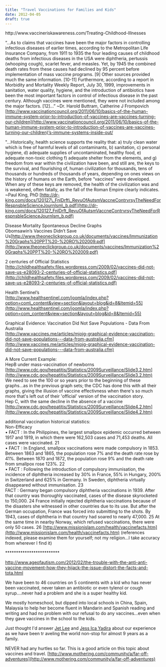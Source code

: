 ```yaml
---
title: "Travel Vaccinations for Families and Kids"
date: 2012-04-05
draft: true
---
```


<!--more--> http://www.vaccineriskawareness.com/Treating-Childhood-Illnesses  
  
  
  
“...As to claims that vaccines have been the major factors in controlling infectious diseases of earlier times, according to the Metropolitan Life Insurance Company, from 1911 to 1935 the four leading causes of childhood deaths from infectious diseases in the USA were diphtheria, pertussis (whooping cough), scarlet fever, and measles. Yet, by 1945 the combined death rates from these causes had declined by 95 percent before implementation of mass vaccine programs. \[9\] Other sources provided much the same information. \[10-11\] Furthermore, according to a report in Morbidity and Mortality Weekly Report, July 30, 1999, improvements in sanitation, water quality, hygiene, and the introduction of antibiotics have been the most important factors in control of infectious disease in the past century. Although vaccines were mentioned, they were not included among the major factors. \[12\]...” ~Dr. Harold Buttram, Catherine J Frompovich [http://www.vaccinationcouncil.org/2011/06/10/basics-of-the-human-immune-system-prior-to-introduction-of-vaccines-are-vaccines-turning-our-children](http://www.vaccinationcouncil.org/2011/06/10/basics-of-the-human-immune-system-prior-to-introduction-of-vaccines-are-vaccines-turning-our-children)’s-immune-systems-inside-out/  
  
"...Historically, health science supports the reality that: a) truly clean water which is free of harmful levels of all contaminants, b) sanitation, c) personal hygiene, d) adequate supplies of uncontaminated, healthy food, e) adequate non-toxic clothing f) adequate shelter from the elements, and g) freedom from war within the civilization have been, and still are, the keys to the survival, and flourishing of, human civilization for thousands, tens of thousands or hundreds of thousands of years, depending on ones views on the history of humans on the Earth, before “vaccines” were developed. When any of these keys are removed, the health of the civilization was and is weakened, often fatally, as the fall of the Roman Empire clearly indicates. ~Paul King, PhD [http://dr-king.com/docs/120127\_FnlDrft\_RevuOfAutsmVaccneContrvrsyTheNeedForRespnsbleScienceJournlsm\_b.pdf](http://dr-king.com/docs/120127_FnlDrft_RevuOfAutsmVaccneContrvrsyTheNeedForRespnsbleScienceJournlsm_b.pdf)  
  
Disease Mortality Spontaneous Decline Graphs  
Obomsawin’s Vaccines Didn’t Save Us[http://www.theoneclickgroup.co.uk/documents/vaccines/Immunization%20Graphs%20PPT%20-%20RO%202009.pdf](http://www.theoneclickgroup.co.uk/documents/vaccines/Immunization%20Graphs%20PPT%20-%20RO%202009.pdf)  
  
2 centuries of Official Statistics  
[http://childhealthsafety.files.wordpress.com/2009/02/vaccines-did-not-save-us-e28093-2-centuries-of-official-statistics.pdf](http://childhealthsafety.files.wordpress.com/2009/02/vaccines-did-not-save-us-e28093-2-centuries-of-official-statistics.pdf)  
  
Health Sentinel’s  
[http://www.healthsentinel.com/joomla/index.php?option=com\_content&view=section&layout=blog&id=8&Itemid=55](http://www.healthsentinel.com/joomla/index.php?option=com_content&view=section&layout=blog&id=8&Itemid=55)  
  
Graphical Evidence: Vaccination Did Not Save Populations - Data From Australia  
[http://www.vaccines.me/articles/mjojg-graphical-evidence-vaccination-did-not-save-populations---data-from-australia.cfm](http://www.vaccines.me/articles/mjojg-graphical-evidence-vaccination-did-not-save-populations---data-from-australia.cfm)  
  
A More Current Example:  
HepB under mass-vaccination of newborns  
[http://www.cdc.gov/hepatitis/Statistics/2009Surveillance/Slide3.2.htm](http://www.cdc.gov/hepatitis/Statistics/2009Surveillance/Slide3.2.htm)  
We need to see the 100 or so years prior to the beginning of these graphs...as in the previous graph sets; the CDC has done this with all their graphs, giving the illusion of vaccine effectivness when there's so much more that's left out of their 'official' version of the vaccination story.  
Hep C, with the same decline in the absence of a vaccine  
[http://www.cdc.gov/hepatitis/Statistics/2009Surveillance/Slide4.2.htm](http://www.cdc.gov/hepatitis/Statistics/2009Surveillance/Slide4.2.htm)  
  
additional vaccination historical statistics:  
Non-Efficacy  
• FACT : In the Philippines, the largest smallpox epidemic occurred between 1917 and 1919, in which there were 162,503 cases and 71,453 deaths. All cases were vaccinated. 21  
• FACT : In England, smallpox vaccinations were made compulsory in 1853. Between 1863 and 1865, the population rose 7% and the death rate rose by 41%. Between 1870 and 1872, the population rose 9% and the death rate from smallpox rose 123%. 22  
• FACT : Following the introduction of compulsory immunisation, the incidence of diphtheria increased by 30% in France, 55% in Hungary, 200% in Switzerland and 625% in Germany. In Sweden, diphtheria virtually disappeared without immunisation. 23  
FACT : Germany began compulsory diphtheria vaccinations in 1939. After that country was thoroughly vaccinated, cases of the disease skyrocketed to 150,000. 24 France initially rejected diphtheria vaccinations because of the disasters she witnessed in other countries due to its use. But after the German occupation, France was forced into submitting to the shots. By 1943, cases of diphtheria in that country had soared to nearly 47,000. 25 At the same time in nearby Norway, which refused vaccinations, there were only 50 cases. 26 [http://www.missionislam.com/health/vaccinefacts.htm](http://www.missionislam.com/health/vaccinefacts.htm) (references indexed, please examine them for yourself; not my religion...I take accuracy from wherever I find it)  
  
  
\*\*\*\*\*\*\*\*\*\*\*\*\*\*\*\*\*\*\*\*\*\*\*\*\*  
  
http://www.ageofautism.com/2012/02/the-trouble-with-the-anti-anti-vaccine-movement-how-they-hijack-the-issue-distort-the-facts-and-tota.html  
  
We have been to 46 countries on 5 continents with a kid who has never been vaccinated, never taken an antibiotic or even tylenol or cough syrup....never had a problem and she is a super healthy kid.  
  
We mostly homeschool, but dipped into local schools in China, Spain, Malaysia to help her become fluent in Mandarin and Spanish reading and writing and had no problem with our refusal to do any vaccines...even when they gave vaccines in the school to the kids.  
  
Just thought I'd answer [Jet Lee](https://www.facebook.com/evelyn.byrd.779) and [Jess Ica Yadira](https://www.facebook.com/ezrasmom) about our experience as we have been tr aveling the world non-stop for almost 9 years as a family.  
  
NEVER had any hurtles so far. This is a good article on this topic about vaccines and travel. [http://www.mothering.com/community/a/far-off-adventures](http://www.mothering.com/community/a/far-off-adventures)
